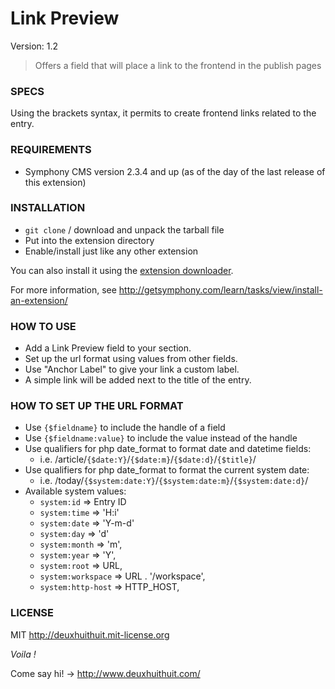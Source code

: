 # Link Preview #

Version: 1.2

> Offers a field that will place a link to the frontend in the publish pages

### SPECS ###

Using the brackets syntax, it permits to create frontend links related to the entry.

### REQUIREMENTS ###

- Symphony CMS version 2.3.4 and up (as of the day of the last release of this extension)

### INSTALLATION ###

- `git clone` / download and unpack the tarball file
- Put into the extension directory
- Enable/install just like any other extension

You can also install it using the [extension downloader](http://symphonyextensions.com/extensions/extension_downloader/).

For more information, see <http://getsymphony.com/learn/tasks/view/install-an-extension/>

### HOW TO USE ###

- Add a Link Preview field to your section.
- Set up the url format using values from other fields.
- Use "Anchor Label" to give your link a custom label.
- A simple link will be added next to the title of the entry.

### HOW TO SET UP THE URL FORMAT ###

- Use `{$fieldname}` to include the handle of a field
- Use `{$fieldname:value}` to include the value instead of the handle
- Use qualifiers for php date_format to format date and datetime fields:
	- i.e. /article/`{$date:Y}`/`{$date:m}`/`{$date:d}`/`{$title}`/
- Use qualifiers for php date_format to format the current system date:
	- i.e. /today/`{$system:date:Y}`/`{$system:date:m}`/`{$system:date:d}`/
- Available system values:
	- `system:id` => Entry ID
	- `system:time` => 'H:i'
	- `system:date` => 'Y-m-d'
	- `system:day` => 'd'
	- `system:month` => 'm',
	- `system:year` => 'Y',
	- `system:root` => URL,
	- `system:workspace` => URL . '/workspace',
	- `system:http-host` => HTTP_HOST,


### LICENSE ###

MIT <http://deuxhuithuit.mit-license.org>

*Voila !*

Come say hi! -> <http://www.deuxhuithuit.com/>